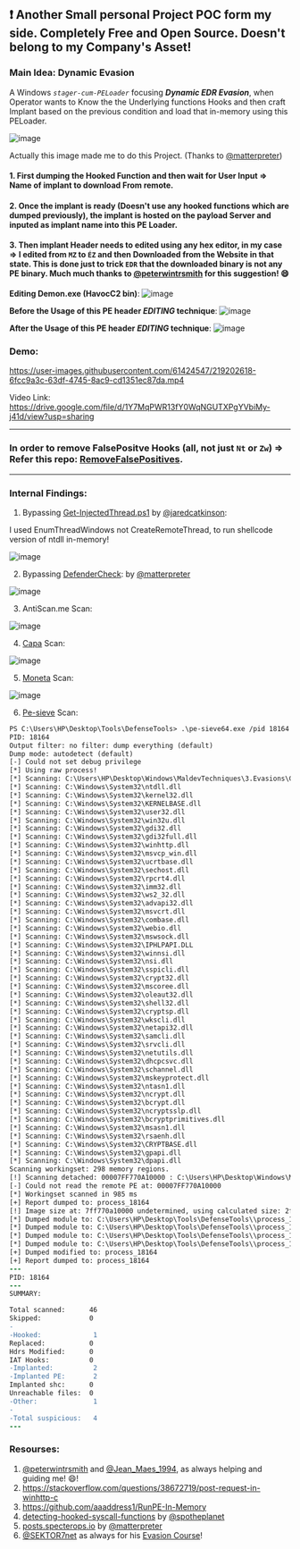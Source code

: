 ## :exclamation: Another Small personal Project POC form my side. Completely Free and Open Source. Doesn't belong to my Company's Asset!

### Main Idea: Dynamic Evasion

A Windows _`stager-cum-PELoader`_ focusing ***Dynamic EDR Evasion***, when Operator wants to Know the the Underlying functions Hooks and then craft Implant based on the previous condition and load that in-memory using this PELoader.

![image](https://user-images.githubusercontent.com/61424547/218156540-e0b6ee2b-e478-49a2-88b7-b8ef805c63ff.png)

Actually this image made me to do this Project. (Thanks to [@matterpreter](https://twitter.com/matterpreter))

#### 1. First dumping the Hooked Function and then wait for User Input => Name of implant to download From remote.
#### 2. Once the implant is ready (Doesn't use any hooked functions which are dumped previously), the implant is hosted on the payload Server and inputed as implant name into this PE Loader.
#### 3. Then implant Header needs to edited using any hex editor, in my case => I edited from **`MZ`** to **`ÉZ`** and then Downloaded from the Website in that state. This is done just to trick **`EDR`** that the downloaded binary is not any PE binary. Much much thanks to [@peterwintrsmith](https://twitter.com/peterwintrsmith) for this suggestion! :smile:

**Editing Demon.exe (HavocC2 bin)**:
![image](https://user-images.githubusercontent.com/61424547/219120555-3c790d82-cd0b-4753-b959-49acb776a94c.png)


**Before the Usage of this PE header _EDITING_ technique**:
![image](https://user-images.githubusercontent.com/61424547/219118762-4c20a8ea-909a-493d-a6b8-f61c3b216d2d.png)

**After the Usage of this PE header _EDITING_ technique**:
![image](https://user-images.githubusercontent.com/61424547/219119758-f8290593-a9cf-4b3f-a6d1-338f8e3ce5b3.png)

### Demo:

https://user-images.githubusercontent.com/61424547/219202618-6fcc9a3c-63df-4745-8ac9-cd1351ec87da.mp4

Video Link: https://drive.google.com/file/d/1Y7MqPWR13fY0WqNGUTXPgYVbiMy-j41d/view?usp=sharing

-----------------

### In order to remove FalsePositve Hooks (all, not just `Nt` or `Zw`) => Refer this repo: [RemoveFalsePositives](https://github.com/reveng007/RemoveFalsePositives).

-----------------

### Internal Findings:

1. Bypassing [Get-InjectedThread.ps1](https://gist.github.com/jaredcatkinson/23905d34537ce4b5b1818c3e6405c1d2) by [@jaredcatkinson](https://twitter.com/jaredcatkinson?lang=en):

I used EnumThreadWindows not CreateRemoteThread, to run shellcode version of ntdll in-memory!

![image](https://user-images.githubusercontent.com/61424547/219207475-646cc69b-d330-46ab-be8f-e63daad81943.png)

2. Bypassing [DefenderCheck](https://github.com/matterpreter/DefenderCheck): by [@matterpreter](https://twitter.com/matterpreter)

![image](https://user-images.githubusercontent.com/61424547/219206363-014dffc6-6874-409f-8fc1-4025aab01b12.png)

3. AntiScan.me Scan:

![image](https://user-images.githubusercontent.com/61424547/219206667-cb056b22-8ebb-4fdc-ad77-642854517750.png)

4. [Capa](https://github.com/mandiant/capa) Scan:

![image](https://user-images.githubusercontent.com/61424547/219207726-b8f6e07e-6ca9-4ef1-a9e9-648e15d5615a.png)

5. [Moneta](https://github.com/forrest-orr/moneta) Scan: 

![image](https://user-images.githubusercontent.com/61424547/219208072-e3598689-d56d-438c-8168-f68d1d9f7a93.png)

6. [Pe-sieve](https://github.com/hasherezade/pe-sieve) Scan:

```diff
PS C:\Users\HP\Desktop\Tools\DefenseTools> .\pe-sieve64.exe /pid 18164 /shellc /data 3
PID: 18164
Output filter: no filter: dump everything (default)
Dump mode: autodetect (default)
[-] Could not set debug privilege
[*] Using raw process!
[*] Scanning: C:\Users\HP\Desktop\Windows\MaldevTechniques\3.Evasions\CheckHook_PELoader\checkHooks-n-load.exe
[*] Scanning: C:\Windows\System32\ntdll.dll
[*] Scanning: C:\Windows\System32\kernel32.dll
[*] Scanning: C:\Windows\System32\KERNELBASE.dll
[*] Scanning: C:\Windows\System32\user32.dll
[*] Scanning: C:\Windows\System32\win32u.dll
[*] Scanning: C:\Windows\System32\gdi32.dll
[*] Scanning: C:\Windows\System32\gdi32full.dll
[*] Scanning: C:\Windows\System32\winhttp.dll
[*] Scanning: C:\Windows\System32\msvcp_win.dll
[*] Scanning: C:\Windows\System32\ucrtbase.dll
[*] Scanning: C:\Windows\System32\sechost.dll
[*] Scanning: C:\Windows\System32\rpcrt4.dll
[*] Scanning: C:\Windows\System32\imm32.dll
[*] Scanning: C:\Windows\System32\ws2_32.dll
[*] Scanning: C:\Windows\System32\advapi32.dll
[*] Scanning: C:\Windows\System32\msvcrt.dll
[*] Scanning: C:\Windows\System32\combase.dll
[*] Scanning: C:\Windows\System32\webio.dll
[*] Scanning: C:\Windows\System32\mswsock.dll
[*] Scanning: C:\Windows\System32\IPHLPAPI.DLL
[*] Scanning: C:\Windows\System32\winnsi.dll
[*] Scanning: C:\Windows\System32\nsi.dll
[*] Scanning: C:\Windows\System32\sspicli.dll
[*] Scanning: C:\Windows\System32\crypt32.dll
[*] Scanning: C:\Windows\System32\mscoree.dll
[*] Scanning: C:\Windows\System32\oleaut32.dll
[*] Scanning: C:\Windows\System32\shell32.dll
[*] Scanning: C:\Windows\System32\cryptsp.dll
[*] Scanning: C:\Windows\System32\wkscli.dll
[*] Scanning: C:\Windows\System32\netapi32.dll
[*] Scanning: C:\Windows\System32\samcli.dll
[*] Scanning: C:\Windows\System32\srvcli.dll
[*] Scanning: C:\Windows\System32\netutils.dll
[*] Scanning: C:\Windows\System32\dhcpcsvc.dll
[*] Scanning: C:\Windows\System32\schannel.dll
[*] Scanning: C:\Windows\System32\mskeyprotect.dll
[*] Scanning: C:\Windows\System32\ntasn1.dll
[*] Scanning: C:\Windows\System32\ncrypt.dll
[*] Scanning: C:\Windows\System32\bcrypt.dll
[*] Scanning: C:\Windows\System32\ncryptsslp.dll
[*] Scanning: C:\Windows\System32\bcryptprimitives.dll
[*] Scanning: C:\Windows\System32\msasn1.dll
[*] Scanning: C:\Windows\System32\rsaenh.dll
[*] Scanning: C:\Windows\System32\CRYPTBASE.dll
[*] Scanning: C:\Windows\System32\gpapi.dll
[*] Scanning: C:\Windows\System32\dpapi.dll
Scanning workingset: 298 memory regions.
[!] Scanning detached: 00007FF770A10000 : C:\Users\HP\Desktop\Windows\MaldevTechniques\3.Evasions\CheckHook_PELoader\checkHooks-n-load.exe
[-] Could not read the remote PE at: 00007FF770A10000
[*] Workingset scanned in 985 ms
[+] Report dumped to: process_18164
[!] Image size at: 7ff770a10000 undetermined, using calculated size: 2f000
[*] Dumped module to: C:\Users\HP\Desktop\Tools\DefenseTools\\process_18164\7ff770a10000.checkHooks-n-load.exe as VIRTUAL
[*] Dumped module to: C:\Users\HP\Desktop\Tools\DefenseTools\\process_18164\7ffe237e0000.kernel32.dll as REALIGNED
[*] Dumped module to: C:\Users\HP\Desktop\Tools\DefenseTools\\process_18164\140000000.exe as REALIGNED
[*] Dumped module to: C:\Users\HP\Desktop\Tools\DefenseTools\\process_18164\29883e50000.shc as VIRTUAL
[+] Dumped modified to: process_18164
[+] Report dumped to: process_18164
---
PID: 18164
---
SUMMARY:

Total scanned:      46
Skipped:            0
-
-Hooked:             1
Replaced:           0
Hdrs Modified:      0
IAT Hooks:          0
-Implanted:          2
-Implanted PE:       2
Implanted shc:      0
Unreachable files:  0
-Other:              1
-
-Total suspicious:   4
---
```

### Resourses:
1. [@peterwintrsmith](https://twitter.com/peterwintrsmith) and [@Jean_Maes_1994](https://twitter.com/Jean_Maes_1994), as always helping and guiding me! :smile:!
2. https://stackoverflow.com/questions/38672719/post-request-in-winhttp-c
3. https://github.com/aaaddress1/RunPE-In-Memory
4. [detecting-hooked-syscall-functions](https://www.ired.team/offensive-security/defense-evasion/detecting-hooked-syscall-functions) by [@spotheplanet](https://twitter.com/spotheplanet)
5. [posts.specterops.io](https://posts.specterops.io/adventures-in-dynamic-evasion-1fe0bac57aa) by [@matterpreter](https://twitter.com/matterpreter)
6. [@SEKTOR7net](https://twitter.com/SEKTOR7net) as always for his [Evasion Course](https://institute.sektor7.net/rto-win-evasion)!
